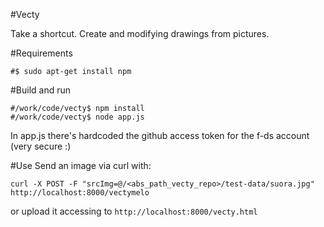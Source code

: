 #Vecty

Take a shortcut. Create and modifying drawings from pictures.

#Requirements

```
#$ sudo apt-get install npm
```

#Build and run

```
#/work/code/vecty$ npm install
#/work/code/vecty$ node app.js
```

In app.js there's hardcoded the github access token for the f-ds account (very secure :)

#Use
Send an image via curl with:

```
curl -X POST -F "srcImg=@/<abs_path_vecty_repo>/test-data/suora.jpg" http://localhost:8000/vectymelo
```

or upload it accessing to ``http://localhost:8000/vecty.html``
